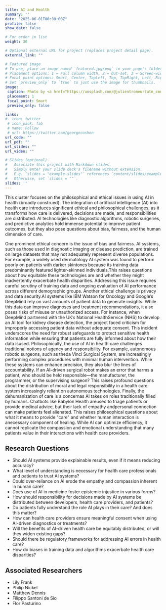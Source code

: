 ```yaml
---
title: AI and Health
summary: ''
date: "2025-06-01T00:00:00Z"
profile: false
show_date: false

# For order in list
weight: 30

# Optional external URL for project (replaces project detail page).
external_link: ""

# Featured image
# To use, place an image named `featured.jpg/png` in your page's folder.
# Placement options: 1 = Full column width, 2 = Out-set, 3 = Screen-width
# Focal point options: Smart, Center, TopLeft, Top, TopRight, Left, Right, BottomLeft, Bottom, BottomRight
# Set `preview_only` to `true` to just use the image for thumbnails.
image:
 caption: Photo by <a href="https://unsplash.com/@julientromeur?utm_content=creditCopyText&utm_medium=referral&utm_source=unsplash">julien Tromeur</a> on <a href="https://unsplash.com/photos/a-3d-image-of-a-human-with-a-red-circle-in-his-stomach-XChsbHDigQM?utm_content=creditCopyText&utm_medium=referral&utm_source=unsplash">Unsplash</a>
 placement: 1
 focal_point: Smart
 preview_only: false

links:
#- icon: twitter
 # icon_pack: fab
 # name: Follow
 # url: https://twitter.com/georgecushen
url_code: ""
url_pdf: ""
url_slides: ""
url_video: ""

# Slides (optional).
#   Associate this project with Markdown slides.
#   Simply enter your slide deck's filename without extension.
#   E.g. `slides = "example-slides"` references `content/slides/example-slides.md`.
#   Otherwise, set `slides = ""`.
slides: ''
---
```


This cluster focuses on the philosophical and ethical issues in using AI in health (broadly construed). The integration of artificial intelligence (AI) into health care introduces significant ethical and philosophical challenges, as it transforms how care is delivered, decisions are made, and responsibilities are distributed. AI technologies like diagnostic algorithms, robotic surgeries, and predictive analytics hold immense potential to improve patient outcomes, but they also pose questions about bias, fairness, and the human dimension of care.

One prominent ethical concern is the issue of bias and fairness. AI systems, such as those used in diagnostic imaging or disease prediction, are trained on large datasets that may not adequately represent diverse populations. For example, a widely used dermatology AI system was found to perform poorly on patients with darker skintones because its training data predominantly featured lighter-skinned individuals.This raises questions about how equitable these technologies are and whether they might inadvertently exacerbate health disparities. Addressing this issue requires careful scrutiny of training data and ongoing evaluation of AI performance across different demographic groups. Another ethical challenge is privacy and data security.AI systems like IBM Watson for Oncology and Google’s DeepMind rely on vast amounts of patient data to generate insights. While this data can improve diagnoses and treatment recommendations, it also poses risks of misuse or unauthorized access. For instance, when DeepMind partnered with the UK’s National HealthService (NHS) to develop an AI tool for kidney disease detection, the project faced criticism for improperly accessing patient data without adequate consent. This incident underscores the need for robust safeguards to protect sensitive health information while ensuring that patients are fully informed about how their data isused. Philosophically, the use of AI in health care challenges traditional notions of agency and responsibility. For example, autonomous robotic surgeons, such as theda Vinci Surgical System, are increasingly performing complex procedures with minimal human intervention. While these systems can enhance precision, they also blur the lines of accountability. If an AI-driven surgical robot makes an error that harms a patient, who should be held responsible—the manufacturer, the programmer, or the supervising surgeon? This raises profound questions about the distribution of moral and legal responsibility in a health care system increasingly reliant on autonomous technologies. Finally, the dehumanization of care is a concernas AI takes on roles traditionally filled by humans. Chatbots like Babylon Health areused to triage patients or provide medical advice, but their lack of empathy andpersonal connection can make patients feel alienated. This raises philosophical questions about what it means to provide "care" and whether human interaction is anecessary component of healing. While AI can optimize efficiency, it cannot replicate the compassion and emotional understanding that many patients value in their interactions with health care providers.

## Research Questions

- Should AI systems provide explainable results, even if it means reducing accuracy?
- What level of understanding is necessary for health care professionals and patients to trust AI systems?
- Could over-reliance on AI erode the empathy and compassion inherent in human care?
- Does use of AI in medicine foster epistemic injustice in various forms?
- How should responsibility for decisions made by AI systems be distributed between developers, health care providers, and patients?
- Do patients fully understand the role AI plays in their care? And does this matter?
- How can health care providers ensure meaningful consent when using AI-driven diagnostics or treatments?
- Will the benefits of AI-driven health care be equitably distributed, or will they widen existing gaps?
- Should there be regulatory frameworks for addressing AI errors in health care?
- How do biases in training data and algorithms exacerbate health care disparities?

## Associated Researchers

- Lily Frank
- Philip Nickel
- Matthew Dennis
- Filippo Santoni de Sio
- Flor Pasturino
